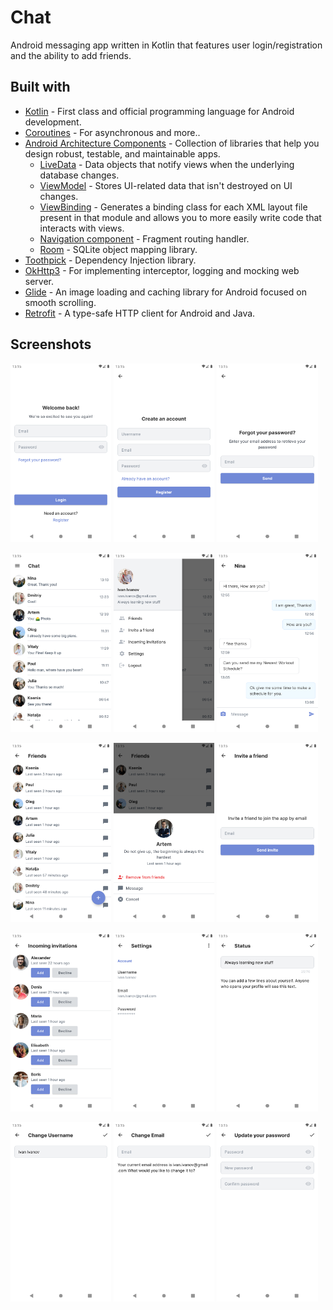 # Chat

Android messaging app written in Kotlin that features user login/registration and the ability to add
friends.

## Built with

- [Kotlin](https://kotlinlang.org/) - First class and official programming language for Android
  development.
- [Coroutines](https://kotlinlang.org/docs/reference/coroutines-overview.html) - For asynchronous
  and more..
- [Android Architecture Components](https://developer.android.com/topic/libraries/architecture) -
  Collection of libraries that help you design robust, testable, and maintainable apps.
    - [LiveData](https://developer.android.com/topic/libraries/architecture/livedata) - Data objects
      that notify views when the underlying database changes.
    - [ViewModel](https://developer.android.com/topic/libraries/architecture/viewmodel) - Stores
      UI-related data that isn't destroyed on UI changes.
    - [ViewBinding](https://developer.android.com/topic/libraries/view-binding) - Generates a
      binding class for each XML layout file present in that module and allows you to more easily
      write code that interacts with views.
    - [Navigation component](https://developer.android.com/guide/navigation) - Fragment routing
      handler.
    - [Room](https://developer.android.com/topic/libraries/architecture/room) - SQLite object
      mapping library.
- [Toothpick](https://github.com/stephanenicolas/toothpick) - Dependency Injection library.
- [OkHttp3](https://github.com/square/okhttp) - For implementing interceptor, logging and mocking
  web server.
- [Glide](https://github.com/bumptech/glide) - An image loading and caching library for Android
  focused on smooth scrolling.
- [Retrofit](https://square.github.io/retrofit/) - A type-safe HTTP client for Android and Java.

## Screenshots

<p>
<img src="screenshots/screenshot1.png" width="32%"/>
<img src="screenshots/screenshot2.png" width="32%" />
<img src="screenshots/screenshot3.png" width="32%" />
</p>
<p>
<img src="screenshots/screenshot4.png" width="32%" />
<img src="screenshots/screenshot5.png" width="32%" />
<img src="screenshots/screenshot6.png" width="32%" />
</p>
<p>
<img src="screenshots/screenshot7.png" width="32%" />
<img src="screenshots/screenshot8.png" width="32%" />
<img src="screenshots/screenshot9.png" width="32%" />
</p>
<p>
<img src="screenshots/screenshot10.png" width="32%" />
<img src="screenshots/screenshot11.png" width="32%" />
<img src="screenshots/screenshot12.png" width="32%" />
</p>
<p>
<img src="screenshots/screenshot13.png" width="32%" />
<img src="screenshots/screenshot14.png" width="32%" />
<img src="screenshots/screenshot15.png" width="32%" />
</p>